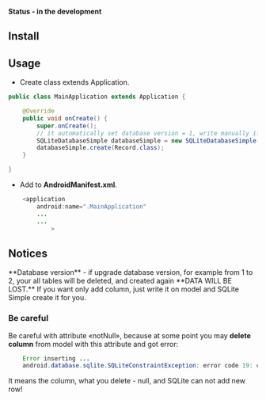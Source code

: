**Status - in the development**

<h2>Install</h2>

<h2>Usage</h2>

- Create class extends Application.

```java
public class MainApplication extends Application {

    @Override
    public void onCreate() {
        super.onCreate();
        // it automatically set database version = 1, write manually if need
        SQLiteDatabaseSimple databaseSimple = new SQLiteDatabaseSimple(this);
        databaseSimple.create(Record.class);
    }

}
```

- Add to **AndroidManifest.xml**.

```java
    <application
        android:name=".MainApplication"
        ...
        ...
            >
```

<h2>Notices</h2>
**Database version** - if upgrade database version, for example from 1 to 2, your all tables will be deleted, and created again **DATA WILL BE LOST.**
If you want only add column, just write it on model and SQLite Simple create it for you.

<h3>Be careful</h3>

Be careful with attribute «notNull», because at some point you may **delete column** from model with this attribute and got error:
```java
    Error inserting ...
    android.database.sqlite.SQLiteConstraintException: error code 19: constraint failed
```
It means the column, what you delete - null, and SQLite can not add new row!